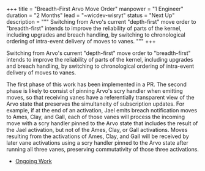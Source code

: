 +++
title = "Breadth-First Arvo Move Order"
manpower = "1 Engineer"
duration = "2 Months"
lead = "~wicdev-wisryt"
status = "Next Up"
description = """
Switching from Arvo's current "depth-first" move order to "breadth-first" intends to improve the reliability of parts of the kernel, including upgrades and breach handling, by switching to chronological ordering of intra-event delivery of moves to vanes.
"""
+++

Switching from Arvo's current "depth-first" move order to "breadth-first" intends to improve the reliability of parts of the kernel, including upgrades and breach handling, by switching to chronological ordering of intra-event delivery of moves to vanes.

The first phase of this work has been implemented in a PR.  The second phase is likely to consist of pinning Arvo's scry handler when emitting moves, so that receiving vanes have a referentially transparent view of the Arvo state that preserves the simultaneity of subscription updates.  For example, if at the end of an activation, Jael emits breach notification moves to Ames, Clay, and Gall, each of those vanes will process the incoming move with a scry handler pinned to the Arvo state that includes the result of the Jael activation, but not of the Ames, Clay, or Gall activations.  Moves resulting from the activations of Ames, Clay, and Gall will be received by later vane activations using a scry handler pinned to the Arvo state after running all three vanes, preserving commutativity of those three activations.

- [Ongoing Work](https://github.com/urbit/urbit/pull/6041)
